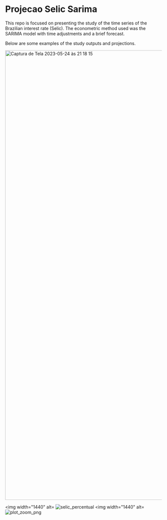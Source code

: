 # Projecao Selic Sarima
This repo is focused on presenting the study of the time series of the Brazilian interest rate (Selic). The econometric method used was the SARIMA model with time adjustments and a brief forecast.

Below are some examples of the study outputs and projections.

<img width="1440" alt="Captura de Tela 2023-05-24 às 21 18 15" src="https://github.com/levicristiano/Simula-o_Selic_Sarima/assets/71664605/8edf7a06-c912-4f66-a704-b8046ba9891b">


<img width="1440" alt= ![selic_percentual](https://github.com/levicristiano/Simula-o_Selic_Sarima/assets/71664605/e7fa0d77-f70a-45de-b0bb-2c32f35c31da)
<img width="1440" alt= ![plot_zoom_png](https://github.com/levicristiano/Simula-o_Selic_Sarima/assets/71664605/1cbe771b-8a05-4ab1-b501-4f9c6d43afb7)
     
